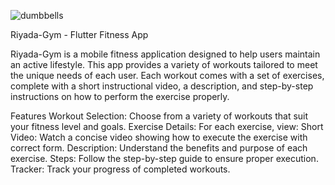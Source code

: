![dumbbells](https://github.com/MichGit28/riyada-gym/assets/78900942/b3ea5061-b9bc-4c38-b6a3-430230c4c697)


Riyada-Gym - Flutter Fitness App

Riyada-Gym is a mobile fitness application designed to help users maintain an active lifestyle. This app provides a variety of workouts tailored to meet the unique needs of each user. Each workout comes with a set of exercises, complete with a short instructional video, a description, and step-by-step instructions on how to perform the exercise properly.

Features
Workout Selection: Choose from a variety of workouts that suit your fitness level and goals.
Exercise Details: For each exercise, view:
Short Video: Watch a concise video showing how to execute the exercise with correct form.
Description: Understand the benefits and purpose of each exercise.
Steps: Follow the step-by-step guide to ensure proper execution.
Tracker: Track your progress of completed workouts.

